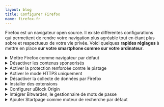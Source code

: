 ```yaml
---
layout: blog
title: Configurer Firefox
name: firefox-fr
---
```


Firefox est un navigateur open source. Il existe différentes configurations qui permettent de rendre votre navigation plus agréable tout en étant plus sobre et respectueux de votre vie privée. Voici quelques **rapides réglages** à mettre en place **sur votre smartphone comme sur votre ordinateur**.

<!-- --------------------------------------------- -->
<details>
<summary>
Mettre Firefox comme navigateur par défaut
</summary>

Le navigateur par défaut permet d'ouvrir des pages web dans ce navigateur depuis une source extérieur. Par exemple, si vous avez un lien dans un document PDF, quand vous cliquez dessus il s'ouvrira dans votre navigateur par défaut.

Pour ordinateur :

> **> Cliquez sur &#9776; en haut à droite**

> **> Paramètres**

> **>** Allez dans la section **Général > Démarrage**

> **> Définir par défaut...**

> Si Firefox est déjà votre navigateur par défaut, il y a aura marqué _Firefox est votre navigateur par défaut_.

Pour smartphone :

> **> Cliquez sur &#8942;**

> **> Paramètres**

> **>** Allez dans la section **Général**

> **> Sélectionnez Définir comme navigateur par défaut**

</details>

<!-- --------------------------------------------- -->
<details>
<summary>
    Désactiver les contenus sponsorisés
</summary>

Des contenus sponsorisés (des publicités) sont présents sur la page d'accueil de Firefox et sur les nouveaux onglets. Vous pouvez les désactiver.

Sur ordinateur :

> **> Cliquez sur &#9776; en haut à droite**

> **> Paramètres**

> **>** Allez dans la section **Accueil > Contenu de la Page d’accueil de Firefox**

> **> Décochez Raccourcis sponsorisés**

Sur smartphone :

</details>

<!-- --------------------------------------------- -->
<details>
<summary>
    Activer la protection renforcée contre le pistage    
</summary>

Firefox propose un outil pour vous protéger des pisteurs. Vous protégez ainsi davantage votre vie privée et réduisez votre consommation de données sur Internet. Voici comment l'activer.

Pour ordinateur :

> **> Cliquez sur &#9776; en haut à droite**

> **> Paramètres**

> **>** Allez dans la section **Vie privée et sécurité > Protection renforcée contre le pistage**

> **> Sélectionnez Stricte**

Pour smartphone :

> **> Cliquez sur &#8942;**

> **> Paramètres**

> **>** Allez dans la section **Vie privée et sécurité**

> **> Protection renforcée contre le pistage**

> **> Sélectionnez Stricte**

</details>

<!-- --------------------------------------------- -->
<details>
<summary>
    Activer le mode HTTPS uniquement
</summary>

HTTPS est un protocole pour naviguer sur Internet de manière sécurisé. Firefox propose une option pour utiliser par défaut HTTPS et pour vous avertir sur les sites n'utilisant pas HTTPS. Voici comment l'activer.

Pour ordinateur :

> **> Cliquez sur &#9776; en haut à droite**

> **> Paramètres**

> **>** Allez dans la section **Vie privée et sécurité > Sécurité > Mode HTTPS uniquement**

> **> Sélectionnez Activer le mode HTTPS uniquement dans toutes les fenêtres**

Pour smartphone :

> **> Cliquez sur &#8942;**

> **> Paramètres**

> **>** Allez dans la section **Vie privée et sécurité**

> **> Mode HTTPS uniquement**

> **> Sélectionnez l'option pour tous les onglets**

</details>

<!-- --------------------------------------------- -->
<details>
<summary>
    Désactiver la collecte de données par Firefox
</summary>

Firefox vous permet de choisir si vous le laissez collecter vos données. Cette collecte peut être intrusif et nécessite des ressources en arrière-plan pour fonctionner. Voici comment la désactiver.

Pour ordinateur :

> **> Cliquez sur &#9776; en haut à droite**

> **> Paramètres**

> **>** Allez dans la section **Vie privée et sécurité > Collecte de données par Firefox et utilisation**

> **> Désélectionnez toutes les options**

Pour smartphone :

> **> Cliquez sur &#8942;**

> **> Paramètres**

> **>** Allez dans la section **Vie privée et sécurité**

> **> Collecte de données**

> **> Désélectionnez toutes les options** notamment _Études_

</details>

<!-- --------------------------------------------- -->
<details>
<summary>
Installer des extensions
</summary>

Firefox permet d'installer des extensions pour améliorer votre expérience. Ces extensions ne sont **pas disponibles sur iOS** et en quantité limitée sur Android. Attention à ne pas installer trop d'extensions, cela pourrait ralentir votre navigateur et augmenter le risque d'attaques. Voici comment les installer et une liste des extensions incontournables.

Sur ordinateur :

> **> Cliquez sur &#9776; en haut à droite**

> **> Extensions et thèmes**

> **> Recherchez l'extension que vous souhaitez dans la barre de recherche en haut à droite**, vous allez être redirigé⋅e vers le résultat de votre recherche.

> **> Sélectionnez l'extension que vous souhaitez installer**

> **> Cliquez sur Ajouter à Firefox**, une fenêtre s'ouvre

> **> Cliquez sur Ajouter**

> **> Vous pouvez ensuite autoriser cette extension à s'exécuter en navigation privée**

> **> Votre extension est installée, un petit icône apparaît en haut à droite dans Firefox**

> En cliquant sur cet icône vous accédez aux paramètres de l'extension.

Voici une **liste d'extensions open source à installer** sur votre ordinateur, vous avez simplement à cliquer sur le lien pour accéder à la page de l'extension :

> - [uBlock Origin](https://addons.mozilla.org/fr/firefox/addon/ublock-origin/), un bloqueur de publicités très puissant

> - [Decentraleyes](https://addons.mozilla.org/fr/firefox/addon/decentraleyes/), protège contre le pistage

> - [Auto Tab Discard](https://addons.mozilla.org/fr/firefox/addon/auto-tab-discard/), qui met en veille vos onglets inutilisés pour éviter de ralentir Firefox si trop d'onglets sont ouverts

> - [Clear URLs](https://addons.mozilla.org/fr/firefox/addon/clearurls/) qui supprime les pisteurs des URL.

> - [Privacy redirect](https://addons.mozilla.org/fr/firefox/addon/privacy-redirect/) qui redirige vos demandes d'accès à Twitter, Youtube, etc. vers des interfaces alternatives open source et sécurisées (Nitter, Freetube)

> - [Bitwarden](https://addons.mozilla.org/fr/firefox/addon/bitwarden-password-manager/) le gestionnaire de mots de passe alternatifs ([voir les alternatives](../gafalt))

> Si certains paramètres ne vous conviennent pas, vous pouvez configurer ces applications en cliquant leur icône.

Sur Android :

> **> Cliquez sur &#8942;**

> **> Modules complémentaires**

> **> Cliquez sur + puis Ajouter**

> Faites cette manipulation pour les extensions open source uBlock Origin, Bitwarden, Decentraleyes et Privacy Badger

</details>

<!-- --------------------------------------------- -->
<details>
<summary>
Configurer uBlock Origin
</summary>

Parmi les extensions présentées ci-dessus, uBlock Origin peut être configurer pour également **bloquer les fenêtre de cookies** sur ordinateur comme sur Android. Voici comment l'ajouter :

> **> Cliquez sur l'icône de uBlock Origin**, sur Android faites **&#8942;** puis **Modules complémentaires**

> **> Cliquez sur les trois petites roues dentées**

> **> Allez dans l'onglet Liste des filtres** (_Filter lists_ en anglais)

> **>** Dans la section Nuisances (_Annoyances_), **Sélectionnez EasyList Cookie**

> **> Appliquer les modifications en cliquant sur &#10003;**

</details>

<!-- --------------------------------------------- -->
<details>
<summary>
    Intégrer Bitwarden, le gestionnaire de mots de passe
</summary>

Une fois que vous avez installé l'extension et que vous êtes connecté à votre votre compte Bitwarden, vous pouvez déverrouiller votre coffre en cliquant sur l'icône de l'extension et en entrant votre mot de passe maître (ou utilisez le raccourci crtl + maj + L). Votre coffre se verrouille dès que vous fermez Firefox.

Vous pouvez activer la complétion automatique lorsque vous êtes sur une page de connexion d'un site présent dans votre coffre :

> **> Cliquez sur l'icône de l'extension**

> **> Cliquez sur Paramètres**

> **> Options**

> **> Sélectionner Activer le remplissage automatique au chargement de la page**

</details>

<!-- --------------------------------------------- -->
<details>
<summary>
    Ajouter Startpage comme moteur de recherche par défaut
</summary>

Voici comment ajouter Startpage ([l'alternative à Google Search](../gafalt)) à Firefox lorsque vous effectuez une recherche depuis la barre de recherche, et comment bien paramétrer Startpage.

Sur ordinateur :

> **> Allez sur https://www.startpage.com/**

> **> Cliquez sur Ajouter à firefox**

> **> Ajoutez l'extension en cliquant sur Add to Firefox**, assurez-vous de cliquer sur **Oui** lorsque Firefox vous demande si vous souhaitez remplacer votre moteur de recherche.

Sur Android : [suivre ce tutoriel](https://support.startpage.com/hc/en-us/articles/4520868432788-Make-Startpage-your-default-search-engine-on-Firefox-mobile-Android-)

Sur iOS: [suivre ce tutoriel](https://support.startpage.com/hc/en-us/articles/5319839268116-Make-Startpage-the-default-search-engine-in-Firefox-iOS-)

Accéder ensuite aux **paramètres de Startpage** :

> **> Effectuez une recherche** pour tester si Startpage est bien votre navigateur par défaut

> **> Cliquez sur la roue dentée** elle se situe en haut à droite de la ligne que _Data indifférente, Toutes les régions ..._ (en anglais _Any time, All regions, ..._). Il faut parfois défiler horizontalement sur smartphone.

> **> Sélectionnez la langue que vous souhaitez**

> **> Désactivez les Messages Promotionnels** (_Promotional Messaging_)

> **> Sauvegardez les paramètres**

</details>
